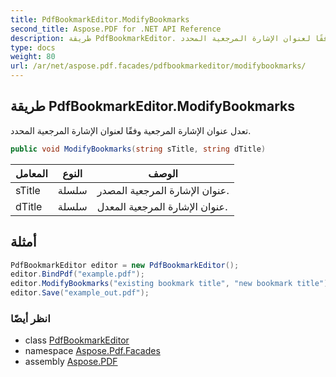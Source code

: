 ```yaml
---
title: PdfBookmarkEditor.ModifyBookmarks
second_title: Aspose.PDF for .NET API Reference
description: طريقة PdfBookmarkEditor. تعدل عنوان الإشارة المرجعية وفقًا لعنوان الإشارة المرجعية المحدد
type: docs
weight: 80
url: /ar/net/aspose.pdf.facades/pdfbookmarkeditor/modifybookmarks/
---
```

## طريقة PdfBookmarkEditor.ModifyBookmarks

تعدل عنوان الإشارة المرجعية وفقًا لعنوان الإشارة المرجعية المحدد.

```csharp
public void ModifyBookmarks(string sTitle, string dTitle)
```

| المعامل | النوع | الوصف |
| --- | --- | --- |
| sTitle | سلسلة | عنوان الإشارة المرجعية المصدر. |
| dTitle | سلسلة | عنوان الإشارة المرجعية المعدل. |

## أمثلة

```csharp
PdfBookmarkEditor editor = new PdfBookmarkEditor();
editor.BindPdf("example.pdf");
editor.ModifyBookmarks("existing bookmark title", "new bookmark title");
editor.Save("example_out.pdf");
```

### انظر أيضًا

* class [PdfBookmarkEditor](../)
* namespace [Aspose.Pdf.Facades](../../../aspose.pdf.facades/)
* assembly [Aspose.PDF](../../../)